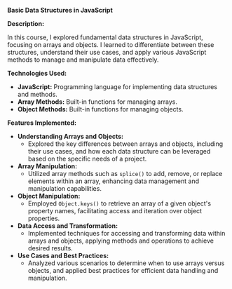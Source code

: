 <p><strong>Basic Data Structures in JavaScript</strong></p>
<p><strong>Description:</strong></p>
<p>In this course, I explored fundamental data structures in JavaScript, focusing on arrays and objects. I learned to differentiate between these structures, understand their use cases, and apply various JavaScript methods to manage and manipulate data effectively.</p>

<p><strong>Technologies Used:</strong></p>
<ul>
  <li><strong>JavaScript:</strong> Programming language for implementing data structures and methods.</li>
  <li><strong>Array Methods:</strong> Built-in functions for managing arrays.</li>
  <li><strong>Object Methods:</strong> Built-in functions for managing objects.</li>
</ul>

<p><strong>Features Implemented:</strong></p>
<ul>
  <li><strong>Understanding Arrays and Objects:</strong>
    <ul>
      <li>Explored the key differences between arrays and objects, including their use cases, and how each data structure can be leveraged based on the specific needs of a project.</li>
    </ul>
  </li>
  <li><strong>Array Manipulation:</strong>
    <ul>
      <li>Utilized array methods such as <code>splice()</code> to add, remove, or replace elements within an array, enhancing data management and manipulation capabilities.</li>
    </ul>
  </li>
  <li><strong>Object Manipulation:</strong>
    <ul>
      <li>Employed <code>Object.keys()</code> to retrieve an array of a given object's property names, facilitating access and iteration over object properties.</li>
    </ul>
  </li>
  <li><strong>Data Access and Transformation:</strong>
    <ul>
      <li>Implemented techniques for accessing and transforming data within arrays and objects, applying methods and operations to achieve desired results.</li>
    </ul>
  </li>
  <li><strong>Use Cases and Best Practices:</strong>
    <ul>
      <li>Analyzed various scenarios to determine when to use arrays versus objects, and applied best practices for efficient data handling and manipulation.</li>
    </ul>
  </li>
</ul>
